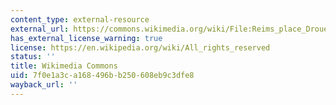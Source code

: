 ```yaml
---
content_type: external-resource
external_url: https://commons.wikimedia.org/wiki/File:Reims_place_Drouet_d%27Erlon_d%C3%A9but_1917.jpg
has_external_license_warning: true
license: https://en.wikipedia.org/wiki/All_rights_reserved
status: ''
title: Wikimedia Commons
uid: 7f0e1a3c-a168-496b-b250-608eb9c3dfe8
wayback_url: ''
---
```

